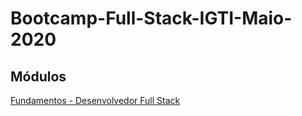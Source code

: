 # Bootcamp-Full-Stack-IGTI-Maio-2020

## Módulos
<a href="https://github.com/thiagorcode/Bootcamp-Full-Stack-IGTI/tree/master/Módulo-1">Fundamentos - Desenvolvedor Full Stack</a>
 
